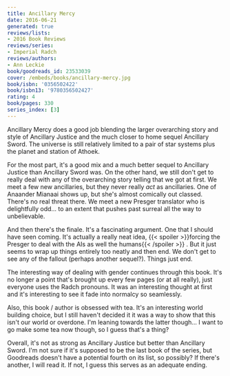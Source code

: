 ```yaml
---
title: Ancillary Mercy
date: 2016-06-21
generated: true
reviews/lists:
- 2016 Book Reviews
reviews/series:
- Imperial Radch
reviews/authors:
- Ann Leckie
book/goodreads_id: 23533039
cover: /embeds/books/ancillary-mercy.jpg
book/isbn: '0356502422'
book/isbn13: '9780356502427'
rating: 4
book/pages: 330
series_index: [3]
---
```

Ancillary Mercy does a good job blending the larger overarching story and style of Ancillary Justice and the much closer to home sequel Ancillary Sword. The universe is still relatively limited to a pair of star systems plus the planet and station of Athoek.  

For the most part, it's a good mix and a much better sequel to Ancillary Justice than Ancillary Sword was. On the other hand, we still don't get to really deal with any of the overarching story telling that we got at first. We meet a few new ancillaries, but they never really _act_ as ancillaries. One of Anaander Mianaai shows up, but she's almost comically out classed. There's no real threat there. We meet a new Presger translator who is delightfully odd... to an extent that pushes past surreal all the way to unbelievable.  

<!--more-->

And then there's the finale. It's a fascinating argument. One that I should have seen coming. It's actually a really neat idea,  {{< spoiler >}}forcing the Presger to deal with the AIs as well the humans{{< /spoiler >}}  . But it just seems to wrap up things entirely too neatly and then end. We don't get to see any of the fallout (perhaps another sequel?). Things just end.  

The interesting way of dealing with gender continues through this book. It's no longer a point that's brought up every few pages (or at all really), just everyone uses the Radch pronouns. It was an interesting thought at first and it's interesting to see it fade into normalcy so seamlessly.  

Also, this book / author is obsessed with tea. It's an interesting world building choice, but I still haven't decided it it was a way to show that this isn't our world or overdone. I'm leaning towards the latter though... I want to go make some tea now though, so I guess that's a thing?  

Overall, it's not as strong as Ancillary Justice but better than Ancillary Sword. I'm not sure if it's supposed to be the last book of the series, but Goodreads doesn't have a potential fourth on its list, so possibly? If there's another, I will read it. If not, I guess this serves as an adequate ending.